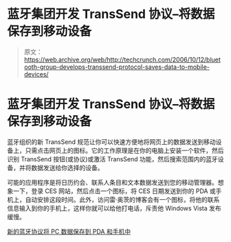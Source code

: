 # 蓝牙集团开发 TransSend 协议–将数据保存到移动设备

> 原文：<https://web.archive.org/web/http://techcrunch.com/2006/10/12/bluetooth-group-develops-transsend-protocol-saves-data-to-mobile-devices/>

# 蓝牙集团开发 TransSend 协议–将数据保存到移动设备

蓝牙组织的新 TransSend 规范让你可以快速方便地将网页上的数据发送到移动设备上，只需点击网页上的图标。它的工作原理是在你的电脑上安装一个软件，然后识别 TransSend 按钮(或协议)或激活 TransSend 功能，然后搜索范围内的蓝牙设备，并将数据发送给你选择的设备。

可能的应用程序是将日历约会、联系人条目和文本数据发送到您的移动管理器。想象一下，登录 CES 网站，然后点击一个图标，将 CES 日期发送到你的 PDA 或手机上，自动安排这段时间。此外，访问雷·奥茨的博客会有一个图标，将他的联系信息输入到你的手机上，这样你就可以给他打电话，斥责他 Windows Vista 发布缓慢。

[新的蓝牙协议将 PC 数据保存到 PDA 和手机中](https://web.archive.org/web/20130627212927/http://www.extremetech.com/article2/0,1558,2028783,00.asp?kc=ETRSS02129TX1K0000532)